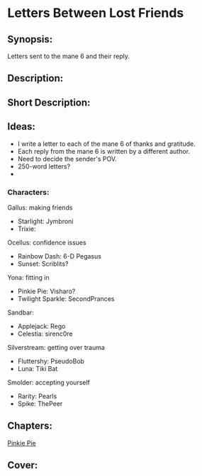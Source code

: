 # Letters Between Lost Friends

## Synopsis:
Letters sent to the mane 6 and their reply.

## Description:


## Short Description:


## Ideas:
- I write a letter to each of the mane 6 of thanks and gratitude.
- Each reply from the mane 6 is written by a different author.
- Need to decide the sender's POV.
- 250-word letters?
- 

### Characters:
Gallus: making friends
- Starlight: Jymbroni
- Trixie: 

Ocellus: confidence issues
- Rainbow Dash: 6-D Pegasus
- Sunset: Scriblits?

Yona: fitting in
- Pinkie Pie: Visharo?
- Twilight Sparkle: SecondPrances

Sandbar:
- Applejack: Rego
- Celestia: sirenc0re

Silverstream: getting over trauma
- Fluttershy: PseudoBob
- Luna: Tiki Bat

Smolder: accepting yourself
- Rarity: Pearls
- Spike: ThePeer

## Chapters:
[Pinkie Pie](01-pinkie-pie.md)


## Cover:
